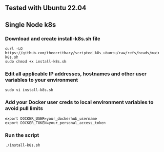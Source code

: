 ## Tested with Ubuntu 22.04

## Single Node k8s

### Download and create install-k8s.sh file
```
curl -LO https://github.com/theocrithary/scripted_k8s_ubuntu/raw/refs/heads/main/install-k8s.sh
sudo chmod +x install-k8s.sh
```
### Edit all applicable IP addresses, hostnames and other user variables to your environment
```
sudo vi install-k8s.sh
```
### Add your Docker user creds to local environment variables to avoid pull limits
```
export DOCKER_USER=your_dockerhub_username
export DOCKER_TOKEN=your_personal_access_token
```
### Run the script
```
./install-k8s.sh
```


